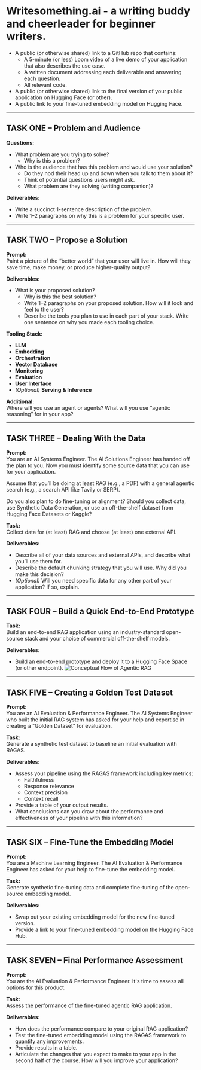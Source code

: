 # Writesomething.ai - a writing buddy and cheerleader for beginner writers.


- A public (or otherwise shared) link to a GitHub repo that contains:
  - A 5-minute (or less) Loom video of a live demo of your application that also describes the use case.
  - A written document addressing each deliverable and answering each question.
  - All relevant code.
- A public (or otherwise shared) link to the final version of your public application on Hugging Face (or other).
- A public link to your fine-tuned embedding model on Hugging Face.

---

## TASK ONE – Problem and Audience

**Questions:**

- What problem are you trying to solve?  
  - Why is this a problem?  
- Who is the audience that has this problem and would use your solution?  
  - Do they nod their head up and down when you talk to them about it?  
  - Think of potential questions users might ask.  
  - What problem are they solving (writing companion)?

**Deliverables:**

- Write a succinct 1-sentence description of the problem.
- Write 1–2 paragraphs on why this is a problem for your specific user.

---

## TASK TWO – Propose a Solution

**Prompt:**  
Paint a picture of the “better world” that your user will live in. How will they save time, make money, or produce higher-quality output?

**Deliverables:**

- What is your proposed solution?  
  - Why is this the best solution?  
  - Write 1–2 paragraphs on your proposed solution. How will it look and feel to the user?  
  - Describe the tools you plan to use in each part of your stack. Write one sentence on why you made each tooling choice.

**Tooling Stack:**

- **LLM**  
- **Embedding**  
- **Orchestration**  
- **Vector Database**  
- **Monitoring**  
- **Evaluation**  
- **User Interface**  
- *(Optional)* **Serving & Inference**

**Additional:**  
Where will you use an agent or agents? What will you use “agentic reasoning” for in your app?

---

## TASK THREE – Dealing With the Data

**Prompt:**  
You are an AI Systems Engineer. The AI Solutions Engineer has handed off the plan to you. Now you must identify some source data that you can use for your application.

Assume that you’ll be doing at least RAG (e.g., a PDF) with a general agentic search (e.g., a search API like Tavily or SERP).

Do you also plan to do fine-tuning or alignment? Should you collect data, use Synthetic Data Generation, or use an off-the-shelf dataset from Hugging Face Datasets or Kaggle?

**Task:**  
Collect data for (at least) RAG and choose (at least) one external API.

**Deliverables:**

- Describe all of your data sources and external APIs, and describe what you’ll use them for.  
- Describe the default chunking strategy that you will use. Why did you make this decision?  
- *(Optional)* Will you need specific data for any other part of your application? If so, explain.

---

## TASK FOUR – Build a Quick End-to-End Prototype

**Task:**  
Build an end-to-end RAG application using an industry-standard open-source stack and your choice of commercial off-the-shelf models.

**Deliverables:**

- Build an end-to-end prototype and deploy it to a Hugging Face Space (or other endpoint).
![Conceptual Flow of Agentic RAG](ConceptualFlow.png)

---

## TASK FIVE – Creating a Golden Test Dataset

**Prompt:**  
You are an AI Evaluation & Performance Engineer. The AI Systems Engineer who built the initial RAG system has asked for your help and expertise in creating a "Golden Dataset" for evaluation.

**Task:**  
Generate a synthetic test dataset to baseline an initial evaluation with RAGAS.

**Deliverables:**

- Assess your pipeline using the RAGAS framework including key metrics:  
  - Faithfulness  
  - Response relevance  
  - Context precision  
  - Context recall  
- Provide a table of your output results.  
- What conclusions can you draw about the performance and effectiveness of your pipeline with this information?

---

## TASK SIX – Fine-Tune the Embedding Model

**Prompt:**  
You are a Machine Learning Engineer. The AI Evaluation & Performance Engineer has asked for your help to fine-tune the embedding model.

**Task:**  
Generate synthetic fine-tuning data and complete fine-tuning of the open-source embedding model.

**Deliverables:**

- Swap out your existing embedding model for the new fine-tuned version.  
- Provide a link to your fine-tuned embedding model on the Hugging Face Hub.

---

## TASK SEVEN – Final Performance Assessment

**Prompt:**  
You are the AI Evaluation & Performance Engineer. It's time to assess all options for this product.

**Task:**  
Assess the performance of the fine-tuned agentic RAG application.

**Deliverables:**

- How does the performance compare to your original RAG application?  
- Test the fine-tuned embedding model using the RAGAS framework to quantify any improvements.  
- Provide results in a table.  
- Articulate the changes that you expect to make to your app in the second half of the course. How will you improve your application?
